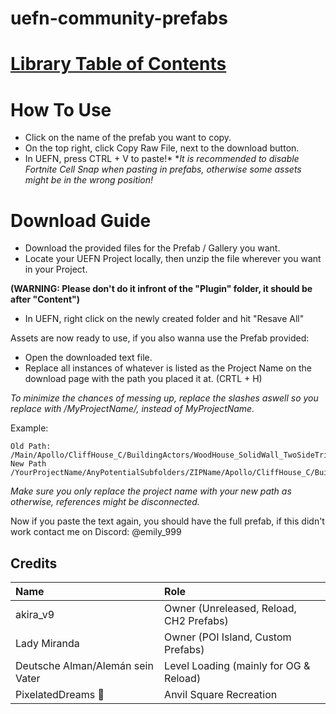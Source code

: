 # uefn-community-prefabs

# **[Library Table of Contents](/Table%20of%20Contents.md)**

# How To Use

- Click on the name of the prefab you want to copy.
- On the top right, click Copy Raw File, next to the download button.
- In UEFN, press CTRL + V to paste!*
            **It is recommended to disable Fortnite Cell Snap when pasting in prefabs, otherwise*
            *some assets might be in the wrong position!*     

# Download Guide

- Download the provided files for the Prefab / Gallery you want.
- Locate your UEFN Project locally, then unzip the file wherever you want in your Project. 

**(WARNING: Please don't do it infront of the "Plugin" folder, it should be after "Content")**
- In UEFN, right click on the newly created folder and hit "Resave All"

Assets are now ready to use, if you also wanna use the Prefab provided:

- Open the downloaded text file.
- Replace all instances of whatever is listed as the Project Name on the download page with the path you placed it at. (CRTL + H)

*To minimize the chances of messing up, replace the slashes aswell so you replace with /MyProjectName/, instead of MyProjectName.*

Example:
```
Old Path: /Main/Apollo/CliffHouse_C/BuildingActors/WoodHouse_SolidWall_TwoSideTrim
New Path /YourProjectName/AnyPotentialSubfolders/ZIPName/Apollo/CliffHouse_C/BuildingActors/WoodHouse_SolidWall_TwoSideTrim
```
*Make sure you only replace the project name with your new path as otherwise, references might be disconnected.*

Now if you paste the text again, you should have the full prefab, if this didn't work contact me on Discord: @emily_999

## Credits

| Name                                                 | Role                                                 |
| :--------------------------------------------------- | :--------------------------------------------------- |
| akira_v9                                             | Owner (Unreleased, Reload, CH2 Prefabs)              |
| Lady Miranda                                         | Owner (POI Island, Custom Prefabs)                   |
| Deutsche Alman/Alemán sein Vater                     | Level Loading (mainly for OG & Reload)               |
| PixelatedDreams 🍔                                 | Anvil Square Recreation                               |
